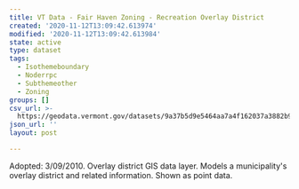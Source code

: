```yaml
---
title: VT Data - Fair Haven Zoning - Recreation Overlay District
created: '2020-11-12T13:09:42.613974'
modified: '2020-11-12T13:09:42.613984'
state: active
type: dataset
tags:
  - Isothemeboundary
  - Noderrpc
  - Subthemeother
  - Zoning
groups: []
csv_url: >-
  https://geodata.vermont.gov/datasets/9a37b5d9e5464aa7a4f162037a3882b9_0.csv?outSR=%7B%22latestWkid%22%3A3857%2C%22wkid%22%3A102100%7D
json_url: ''
layout: post

---
```

Adopted: 3/09/2010. Overlay district GIS data layer. Models a municipality's overlay district and related information. Shown as point data.
